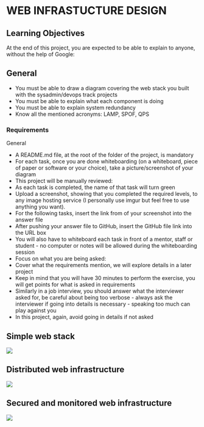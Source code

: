 # WEB INFRASTUCTURE DESIGN

## Learning Objectives

At the end of this project, you are expected to be able to explain to anyone, without the help of Google:

## General

- You must be able to draw a diagram covering the web stack you built with the sysadmin/devops track projects
- You must be able to explain what each component is doing
- You must be able to explain system redundancy
- Know all the mentioned acronyms: LAMP, SPOF, QPS

### Requirements

General

- A README.md file, at the root of the folder of the project, is mandatory
- For each task, once you are done whiteboarding (on a whiteboard, piece of paper or software or your choice), take a picture/screenshot of your diagram
- This project will be manually reviewed:
- As each task is completed, the name of that task will turn green
- Upload a screenshot, showing that you completed the required levels, to any image hosting service (I personally use imgur but feel free to use anything you want).
- For the following tasks, insert the link from of your screenshot into the answer file
- After pushing your answer file to GitHub, insert the GitHub file link into the URL box
- You will also have to whiteboard each task in front of a mentor, staff or student - no computer or notes will be allowed during the whiteboarding session
- Focus on what you are being asked:
- Cover what the requirements mention, we will explore details in a later project
- Keep in mind that you will have 30 minutes to perform the exercise, you will get points for what is asked in requirements
- Similarly in a job interview, you should answer what the interviewer asked for, be careful about being too verbose - always ask the interviewer if going into details is necessary - speaking too much can play against you
- In this project, again, avoid going in details if not asked

## Simple web stack

<img src="https://drive.google.com/uc?id=15W5XIY2-8dHzEEsRmp7eAYIa55uIqtzh">

## Distributed web infrastructure

<img src="https://drive.google.com/uc?id=1jUkeacNRJbKldG0pJqKbGXurPTOuX5GK">

## Secured and monitored web infrastructure

<img src="https://drive.google.com/uc?id=1TGFNVm7If17XIQFuub8qvuSk-h-_iPBr">
